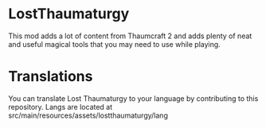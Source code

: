 # LostThaumaturgy
This mod adds a lot of content from Thaumcraft 2 and adds plenty of neat and useful magical tools that you may need to use while playing.

# Translations
You can translate Lost Thaumaturgy to your language by contributing to this repository. Langs are located at src/main/resources/assets/lostthaumaturgy/lang